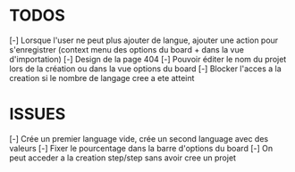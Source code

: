 # TODOS

[-] Lorsque l'user ne peut plus ajouter de langue, ajouter une action pour s'enregistrer (context menu des options du board + dans la vue d'importation)
[-] Design de la page 404
[-] Pouvoir éditer le nom du projet lors de la création ou dans la vue options du board
[-] Blocker l'acces a la creation si le nombre de langage cree a ete atteint

# ISSUES

[-] Crée un premier language vide, crée un second language avec des valeurs
[-] Fixer le pourcentage dans la barre d'options du board
[-] On peut acceder a la creation step/step sans avoir cree un projet
